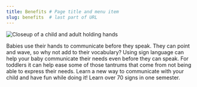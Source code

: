 ```yaml
---
title: Benefits # Page title and menu item
slug: benefits  # last part of URL
---
```

<div class="row">
    <div class="col-sm-3">
        <img alt="Closeup of a child and adult holding hands" src="{% link images/pexels-photo-236164_900x600.jpg %}" class="img-fluid" />
    </div>
    <div class="col-sm-9" markdown="1">   

Babies use their hands to communicate before they speak. They can point and wave, so why not add to their vocabulary? Using sign language can help your baby communicate their needs even before they can speak. For toddlers it can help ease some of those tantrums that come from not being able to express their needs. Learn a new way to communicate with your child and have fun while doing it! Learn over 70 signs in one semester.

</div>
